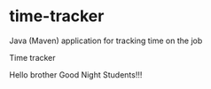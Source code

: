 # time-tracker
Java (Maven) application for tracking time on the job

Time tracker

Hello brother Good Night Students!!!
